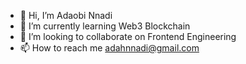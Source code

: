- 👋 Hi, I’m Adaobi Nnadi
- 🌱 I’m currently learning Web3 Blockchain
- 💞️ I’m looking to collaborate on Frontend Engineering
- 📫 How to reach me adahnnadi@gmail.com

<!---
Adaaobii/Adaaobii is a ✨ special ✨ repository because its `README.md` (this file) appears on your GitHub profile.
You can click the Preview link to take a look at your changes.
--->

